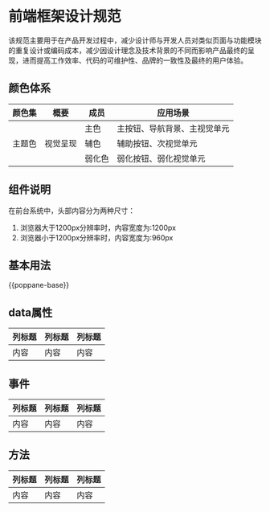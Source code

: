 # 前端框架设计规范

该规范主要用于在产品开发过程中，减少设计师与开发人员对类似页面与功能模块的重复设计或编码成本，减少因设计理念及技术背景的不同而影响产品最终的呈现，进而提高工作效率、代码的可维护性、品牌的一致性及最终的用户体验。

## 颜色体系

<table>
  <thead>
    <tr>
      <th>颜色集</th>
      <th>概要</th>
      <th>成员</th>
      <th>应用场景</th>
    </tr>
  </thead>
  <tbody>
    <tr>
      <td rowspan="3">主题色</td>
      <td rowspan="3">视觉呈现</td>
      <td>主色</td>
      <td>主按钮、导航背景、主视觉单元</td>
    </tr>
    <tr>
      <td>辅色</td>
      <td>辅助按钮、次视觉单元</td>
    </tr>
    <tr>
      <td>弱化色</td>
      <td>弱化按钮、弱化视觉单元</td>
    </tr>
  </tbody>
</table>

## 组件说明
在前台系统中，头部内容分为两种尺寸：
1. 浏览器大于1200px分辨率时，内容宽度为:1200px
2. 浏览器小于1200px分辨率时，内容宽度为:960px

## 基本用法
{{poppane-base}}

## data属性

| 列标题 | 列标题 | 列标题 |
| ----- | ----- | ----- |
| 内容 | 内容 | 内容 |

## 事件

| 列标题 | 列标题 | 列标题 |
| ----- | ----- | ----- |
| 内容 | 内容 | 内容 |

## 方法

| 列标题 | 列标题 | 列标题 |
| ----- | ----- | ----- |
| 内容 | 内容 | 内容 |

